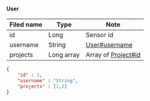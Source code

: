 #### User
Filed name | Type | Note
------------ | ------------- | -------------
id | Long | Sensor id
username | String | [User#username](https://github.com/ilyukou/iot-docs/tree/main/dto/User.md)
projects | Long array | Array of [Project#id](https://github.com/ilyukou/iot-docs/tree/main/dto/Project.md)

```json
{
    "id" : 1,
    "username" : "String",
    "projects" : [1,2]
}

```
